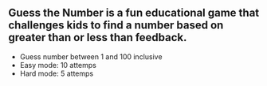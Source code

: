 ## Guess the Number is a fun educational game that challenges kids to find a number based on greater than or less than feedback.
- Guess number between 1 and 100 inclusive
- Easy mode: 10 attemps
- Hard mode: 5 attemps